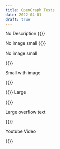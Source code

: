```yaml
---
title: OpenGraph Tests
date: 2022-04-01
draft: true
---
```



No Description
{{<tweet id="1501258542258348032">}}


No image small
{{<tweet id="1479567493215637506">}}


No image small 

{{<tweet id="1459194182459961346">}}


Small with image 

{{<tweet id="1480948780769976328">}}


{{<tweet id="1438195887235162112">}}
Large 

{{<tweet id="1445135742561394692">}}

Large overflow text

{{<tweet id="1507154387231145996">}}

Youtube Video

{{<tweet id="1458849780327608320">}}